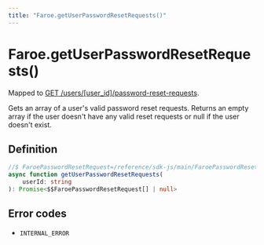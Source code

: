 ```yaml
---
title: "Faroe.getUserPasswordResetRequests()"
---
```


# Faroe.getUserPasswordResetRequests()

Mapped to [GET /users/\[user_id\]/password-reset-requests](/reference/rest/endpoints/get_users_userid_password-reset-requests).

Gets an array of a user's valid password reset requests. Returns an empty array if the user doesn't have any valid reset requests or null if the user doesn't exist.

## Definition

```ts
//$ FaroePasswordResetRequest=/reference/sdk-js/main/FaroePasswordResetRequest
async function getUserPasswordResetRequests(
    userId: string
): Promise<$$FaroePasswordResetRequest[] | null>
```
## Error codes

- `INTERNAL_ERROR`
